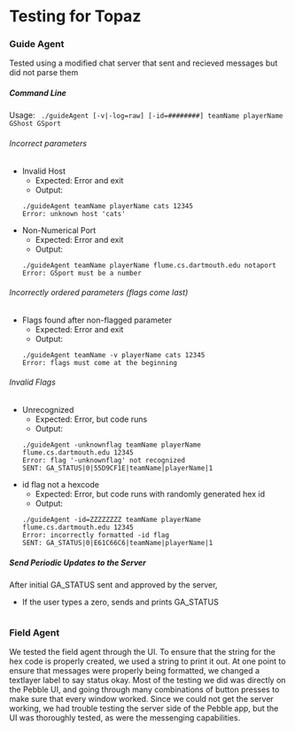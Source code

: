 # Testing for Topaz 
### Guide Agent
Tested using a modified chat server that sent and recieved messages but did not parse them

##### Command Line
Usage: ` ./guideAgent [-v|-log=raw] [-id=########] teamName playerName GShost GSport`
###### Incorrect parameters
- Invalid Host
    - Expected: Error and exit
    - Output:
    ```
    ./guideAgent teamName playerName cats 12345
    Error: unknown host 'cats'
    ```
- Non-Numerical Port  
    - Expected: Error and exit
    - Output:
    ```
    ./guideAgent teamName playerName flume.cs.dartmouth.edu notaport
    Error: GSport must be a number
    ```
###### Incorrectly ordered parameters (flags come last)
- Flags found after non-flagged parameter
    - Expected: Error and exit
    - Output:
    ```
    ./guideAgent teamName -v playerName cats 12345
    Error: flags must come at the beginning
    ```
###### Invalid Flags
- Unrecognized
    - Expected: Error, but code runs
    - Output:
    ```
    ./guideAgent -unknownflag teamName playerName flume.cs.dartmouth.edu 12345
    Error: flag '-unknownflag' not recognized
    SENT: GA_STATUS|0|55D9CF1E|teamName|playerName|1
    ```
- id flag not a hexcode
    - Expected: Error, but code runs with randomly generated hex id
    - Output:
    ```
    ./guideAgent -id=ZZZZZZZZ teamName playerName flume.cs.dartmouth.edu 12345
    Error: incorrectly formatted -id flag
    SENT: GA_STATUS|0|E61C66C6|teamName|playerName|1
    ```
##### Send Periodic Updates to the Server
After initial GA_STATUS sent and approved by the server,
-  If the user types a zero, sends and prints GA_STATUS
    ```
    
### Field Agent
We tested the field agent through the UI. To ensure that the string for the hex code is properly created, we used a string to print it out. At one point to ensure that messages were properly being formatted, we changed a textlayer label to say status okay. Most of the testing we did was directly on the Pebble UI, and going through many combinations of button presses to make sure that every window worked. Since we could not get the server working, we had trouble testing the server side of the Pebble app, but the UI was thoroughly tested, as were the messenging capabilities.
